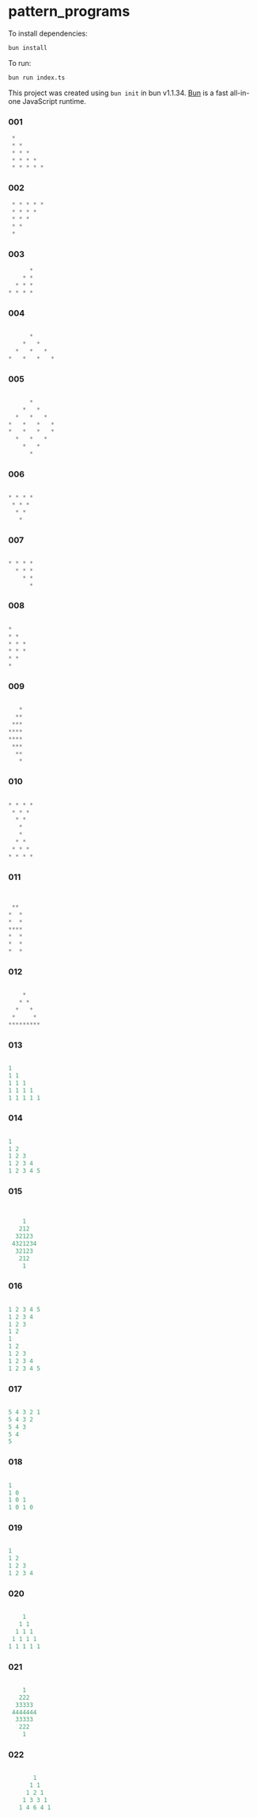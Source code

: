# pattern_programs

To install dependencies:

```bash
bun install
```

To run:

```bash
bun run index.ts
```

This project was created using `bun init` in bun v1.1.34. [Bun](https://bun.sh) is a fast all-in-one JavaScript runtime.

### 001
```javascript
 *
 * *
 * * *
 * * * *
 * * * * * 
```

### 002
```javascript
 * * * * * 
 * * * *
 * * *
 * *
 *  
```

### 003
```javascript
      *
    * *
  * * *
* * * *
```

### 004
```javascript

      *
    *   *
  *   *   *
*   *   *   *

```

### 005
```javascript

      *
    *   *
  *   *   *
*   *   *   *
*   *   *   *
  *   *   *
    *   *
      *
```

### 006 
```javascript

* * * *
 * * *
  * *
   *

```

### 007
```javascript

* * * *
  * * *
    * *
      *
```

### 008 
```javascript

*
* *
* * *
* * *
* *
*

```

### 009
```javascript

   *
  **
 ***
****
****
 ***
  **
   *

```

### 010
```javascript

* * * * 
 * * *
  * *
   *
   * 
  * *
 * * *
* * * *

```

### 011
```javascript


 **
*  *
*  *
****
*  *
*  *
*  *

```

### 012
```javascript

    * 
   * * 
  *   *
 *     * 
*********

```
### 013
```javascript

1
1 1
1 1 1
1 1 1 1
1 1 1 1 1

```

### 014
```javascript

1
1 2
1 2 3 
1 2 3 4 
1 2 3 4 5

```

### 015
```javascript


    1
   212
  32123
 4321234
  32123
   212
    1

```

### 016
```javascript

1 2 3 4 5 
1 2 3 4 
1 2 3
1 2 
1
1 2 
1 2 3 
1 2 3 4 
1 2 3 4 5 


```

### 017
```javascript

5 4 3 2 1
5 4 3 2 
5 4 3
5 4
5

```

### 018
```javascript

1
1 0
1 0 1
1 0 1 0

```

### 019
```javascript

1
1 2 
1 2 3 
1 2 3 4

```

### 020
```javascript

    1 
   1 1 
  1 1 1 
 1 1 1 1 
1 1 1 1 1 

```

### 021
```javascript

    1
   222
  33333
 4444444
  33333
   222
    1

```

### 022
```javascript

       1
      1 1
     1 2 1
    1 3 3 1
   1 4 6 4 1

```
